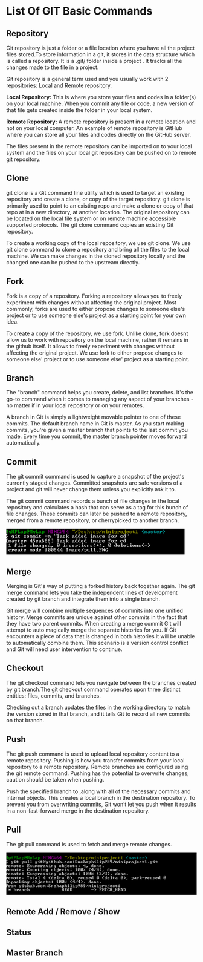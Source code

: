 # List Of GIT Basic Commands

## Repository 

Git repository is just a folder or a file location where you have all the project files stored.To store information in a git, it stores in the data structure which is called a repository. It is a .git/ folder inside a project . It tracks all the changes made to the file in a project. 

Git repository is a general term used and you usually work with 2 repositories: Local and Remote repository.

**Local Repository:** This is where you store your files and codes in a folder(s) on your local machine. When you commit any file or code, a new version of that file gets created inside the folder in your local system.

**Remote Repository:** A remote repository is present in a remote location and not on your local computer. An example of remote repository is GitHub where you can store all your files and codes directly on the GitHub server.

The files present in the remote repository can be imported on to your local system and the files on your local git repository can be pushed on to remote git repository.


## Clone 

git clone is a Git command line utility which is used to target an existing repository and create a clone, or copy of the target repository. git clone is primarily used to point to an existing repo and make a clone or copy of that repo at in a new directory, at another location. The original repository can be located on the local file system or on remote machine accessible supported protocols. The git clone command copies an existing Git repository.

To create a working copy of the local repository, we use git clone. We use git clone command to clone a repository and bring all the files to the local machine. We can make changes in the cloned repository locally and the changed one can be pushed to the upstream directly. 

## Fork  

Fork is a copy of a repository. Forking a repository allows you to freely experiment with changes without affecting the original project. Most commonly, forks are used to either propose changes to someone else's project or to use someone else's project as a starting point for your own idea. 

To create a copy of the repository, we use fork. Unlike clone, fork doesnt allow us to work with repository on the local machine, rather it remains in the github itself. It allows to freely experiment with changes without affecting the original project. We use fork to either propose changes to someone else' project or to use someone else' project as a starting point. 

## Branch 

The "branch" command helps you create, delete, and list branches. 
It's the go-to command when it comes to managing any aspect of your branches - no matter if in your local repository or on your remotes.

A branch in Git is simply a lightweight movable pointer to one of these commits. The default branch name in Git is master. As you start making commits, you're given a master branch that points to the last commit you made. Every time you commit, the master branch pointer moves forward automatically.

## Commit 

The git commit command is used to capture a snapshot of the project's currently staged changes. 
Committed snapshots are safe versions of a project and git will never change them unless you explicitly ask it to. 

The git commit command records a bunch of file changes in the local repository and calculates a hash that can serve as a tag for this bunch of file changes. These commits can later be pushed to a remote repository, merged from a remote repository, or cherrypicked to another branch.

![Image of Commit](https://github.com/Snehaphilip989/miniproject1/blob/master/Image/Commit.PNG)

## Merge 

Merging is Git's way of putting a forked history back together again. The git merge command lets you take the independent lines of development created by git branch and integrate them into a single branch.

Git merge will combine multiple sequences of commits into one unified history. Merge commits are unique against other commits in the fact that they have two parent commits. When creating a merge commit Git will attempt to auto magically merge the separate histories for you. If Git encounters a piece of data that is changed in both histories it will be unable to automatically combine them. This scenario is a version control conflict and Git will need user intervention to continue. 

## Checkout 

The git checkout command lets you navigate between the branches created by git branch.The git checkout command operates upon three distinct entities: files, commits, and branches. 

Checking out a branch updates the files in the working directory to match the version stored in that branch, and it tells Git to record all new commits on that branch.

## Push  

The git push command is used to upload local repository content to a remote repository. Pushing is how you transfer commits from your local repository to a remote repository. Remote branches are configured using the git remote command. Pushing has the potential to overwrite changes; caution should be taken when pushing.

Push the specified branch to <remote>,along with all of the necessary commits and internal objects. This creates a local branch in the destination repository. To prevent you from overwriting commits, Git won’t let you push when it results in a non-fast-forward merge in the destination repository.


## Pull 

The git pull command is used to fetch and merge remote changes.

![Image of Pull](https://github.com/Snehaphilip989/miniproject1/blob/master/Image/pull.PNG)

## Remote Add / Remove / Show

## Status

## Master Branch



